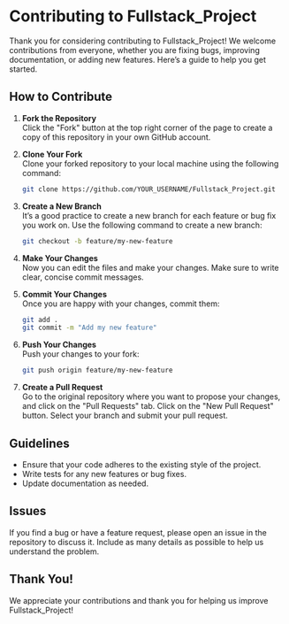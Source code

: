 # Contributing to Fullstack_Project

Thank you for considering contributing to Fullstack_Project! We welcome contributions from everyone, whether you are fixing bugs, improving documentation, or adding new features. Here’s a guide to help you get started.

## How to Contribute

1. **Fork the Repository**  
   Click the "Fork" button at the top right corner of the page to create a copy of this repository in your own GitHub account.

2. **Clone Your Fork**  
   Clone your forked repository to your local machine using the following command:  
   ```bash
   git clone https://github.com/YOUR_USERNAME/Fullstack_Project.git
   ```

3. **Create a New Branch**  
   It’s a good practice to create a new branch for each feature or bug fix you work on. Use the following command to create a new branch:  
   ```bash
   git checkout -b feature/my-new-feature
   ```

4. **Make Your Changes**  
   Now you can edit the files and make your changes. Make sure to write clear, concise commit messages.

5. **Commit Your Changes**  
   Once you are happy with your changes, commit them:  
   ```bash
   git add .
   git commit -m "Add my new feature"
   ```

6. **Push Your Changes**  
   Push your changes to your fork:  
   ```bash
   git push origin feature/my-new-feature
   ```

7. **Create a Pull Request**  
   Go to the original repository where you want to propose your changes, and click on the "Pull Requests" tab. Click on the "New Pull Request" button. Select your branch and submit your pull request.

## Guidelines

- Ensure that your code adheres to the existing style of the project.
- Write tests for any new features or bug fixes.
- Update documentation as needed.

## Issues

If you find a bug or have a feature request, please open an issue in the repository to discuss it. Include as many details as possible to help us understand the problem.

## Thank You!

We appreciate your contributions and thank you for helping us improve Fullstack_Project!